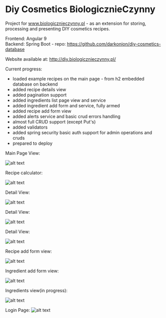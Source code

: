 # Diy Cosmetics BiologicznieCzynny

Project for www.biologicznieczynny.pl - as an extension for storing, processing and presenting DIY cosmetics recipes.<br>

Frontend: Angular 9 <br>
Backend: Spring Boot - repo: https://github.com/darkonion/diy-cosmetics-database<br>

Website available at: http://diy.biologicznieczynny.pl/

Current progress: <br>
- loaded example recipes on the main page - from h2 embedded database on backend
- added recipe details view
- added pagination support
- added ingredients list page view and service
- added ingredient add form and service, fully armed
- added recipe add form view 
- added alerts service and basic crud errors handling
- almost full CRUD support (except Put's)
- added validators
- added spring security basic auth support for admin operations and cruds
- prepared to deploy

Main Page View:

![alt text](https://i.imgur.com/1nv0SxZ.png?1)

Recipe calculator: 

![alt text](https://i.imgur.com/Hl1tMLv.png?1)

Detail View:

![alt text](https://i.imgur.com/nJ4kQSX.png)

Detail View:

![alt text](https://i.imgur.com/aY8b5DZ.png?1)

Detail View:

![alt text](https://i.imgur.com/TDVhETK.png?1)

Recipe add form view: 

![alt text](https://i.imgur.com/OjwSyYs.png?1)

Ingredient add form view: 

![alt text](https://i.imgur.com/33Cx1p5.png?1)

Ingredients view(in progress):

![alt text](https://i.imgur.com/bmLVTom.png?1)

Login Page: 
![alt text](https://i.imgur.com/gIpSyje.png?1)
